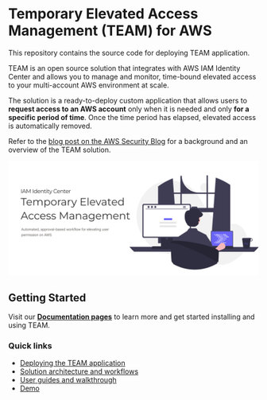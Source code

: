 # Temporary Elevated Access Management (TEAM) for AWS
This repository contains the source code for deploying TEAM application.

TEAM is an open source solution that integrates with AWS IAM Identity Center and allows you to manage and monitor, time-bound elevated access to your multi-account AWS environment at scale.

The solution is a ready-to-deploy custom application that allows users to **request access to an AWS account** only when it is needed and only **for a specific period of time**. Once the time period has elapsed, elevated access is automatically removed.

Refer to the [blog post on the AWS Security Blog]() for a background and an overview of the TEAM solution.

![](docs/assets/images/home_page.png)
## Getting Started
Visit our **[Documentation pages](https://aws-samples.github.io/aws-iam-identity-center-temporary-elevated-access-management/)** to learn more and get started installing and using TEAM.

### Quick links
- [Deploying the TEAM application](https://aws-samples.github.io/aws-iam-identity-center-temporary-elevated-access-management/docs/deployment)
- [Solution architecture and workflows](https://aws-samples.github.io/aws-iam-identity-center-temporary-elevated-access-management/docs/overview)
- [User guides and walkthrough](https://aws-samples.github.io/aws-iam-identity-center-temporary-elevated-access-management/docs/guides)
- [Demo](https://aws-samples.github.io/aws-iam-identity-center-temporary-elevated-access-management/docs/demo.html)